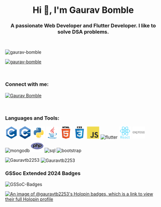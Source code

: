 <h1 align="center">Hi 👋, I'm Gaurav Bomble</h1>
<h3 align="center">A passionate Web Developer and Flutter Developer. I like to solve DSA problems.</h3>

<br>
<p align="left"> <img src="https://komarev.com/ghpvc/?username=Gauravtb2253&label=Profile%20views&color=0e75b6&style=flat" alt="gaurav-bomble" /> </p>

<p align="left"> <a href="https://github.com/ryo-ma/github-profile-trophy"><img src="https://github-profile-trophy.vercel.app/?username=Gauravtb2253" alt="gaurav-bomble" /></a> </p>

<br>
<h3 align="left">Connect with me:</h3>
<p align="left">
<a href="https://linkedin.com/in/gaurav-bomble-787287229/" target="_blank"><img align="center" src="https://raw.githubusercontent.com/rahuldkjain/github-profile-readme-generator/master/src/images/icons/Social/linked-in-alt.svg" alt="Gaurav Bomble" height="30" width="40" /></a>
</p>

<br>
<h3 align="left">Languages and Tools:</h3>
<p align="left">
  <img src="https://raw.githubusercontent.com/devicons/devicon/master/icons/c/c-original.svg" alt="c" width="40" height="40"/>
  <img src="https://raw.githubusercontent.com/devicons/devicon/master/icons/cplusplus/cplusplus-original.svg" alt="cplusplus" width="40" height="40"/>
  <img src="https://raw.githubusercontent.com/devicons/devicon/master/icons/python/python-original.svg" alt "python" width="40" height="40"/>
  <img src="https://raw.githubusercontent.com/devicons/devicon/master/icons/java/java-original.svg" alt="java" width="40" height="40"/>
  <img src="https://raw.githubusercontent.com/devicons/devicon/master/icons/html5/html5-original-wordmark.svg" alt="html5" width="40" height="40"/>
  <img src="https://raw.githubusercontent.com/devicons/devicon/master/icons/css3/css3-original-wordmark.svg" alt="css3" width="40" height="40"/>
  <img src="https://raw.githubusercontent.com/devicons/devicon/master/icons/javascript/javascript-original.svg" alt="javascript" width="40" height="40"/>
  <img src="https://www.vectorlogo.zone/logos/flutterio/flutterio-icon.svg" alt="flutter" width="40" height="40"/>
  <img src="https://raw.githubusercontent.com/devicons/devicon/master/icons/react/react-original-wordmark.svg" alt="react" width="40" height="40"/>
  <img src="https://raw.githubusercontent.com/devicons/devicon/master/icons/express/express-original-wordmark.svg" alt="express" width="40" height="40"/>
  <img src="https://webassets.mongodb.com/_com_assets/cms/MongoDB_Logo_FullColorBlack_RGB-4td3yuxzjs.png" alt="mongodb" width="40" height="40"/>
  <img src="https://raw.githubusercontent.com/devicons/devicon/master/icons/php/php-original.svg" alt="php" width="40" height="40"/>
  <img src="https://www.vectorlogo.zone/logos/mysql/mysql-ar21.svg" alt="sql" width="40" height="40"/>
  <img src="https://getbootstrap.com/docs/5.0/assets/brand/bootstrap-social-logo.png" alt="bootstrap" width="40" height="40"/>
</p>


<p><img align="left" src="https://github-readme-stats.vercel.app/api/top-langs?username=Gauravtb2253&show_icons=true&locale=en&layout=compact" alt="Gauravtb2253" /></p>

<p>&nbsp;<img align="center" src="https://github-readme-stats.vercel.app/api?username=Gauravtb2253&show_icons=true&locale=en" alt="Gauravtb2253" /></p>

<h3>GSSoc Extended 2024 Badges</h3>

![GSSoC-Badges](https://gssoc-dymanic-badges.vercel.app/api/Gauravtb2253?year=2024Extd)

[![An image of @gauravtb2253's Holopin badges, which is a link to view their full Holopin profile](https://holopin.me/gauravtb2253)](https://holopin.io/@gauravtb2253)
